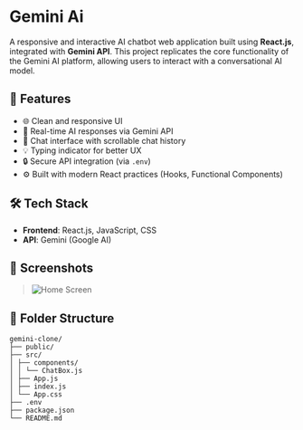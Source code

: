 # Gemini Ai

A responsive and interactive AI chatbot web application built using **React.js**, integrated with **Gemini API**. This project replicates the core functionality of the Gemini AI platform, allowing users to interact with a conversational AI model.

## 🚀 Features

- 🌐 Clean and responsive UI
- 🤖 Real-time AI responses via Gemini API
- 📝 Chat interface with scrollable chat history
- 💡 Typing indicator for better UX
- 🔒 Secure API integration (via `.env`)
- ⚙️ Built with modern React practices (Hooks, Functional Components)

## 🛠️ Tech Stack

- **Frontend**: React.js, JavaScript, CSS
- **API**: Gemini (Google AI)



## 📸 Screenshots


> ![Home Screen](https://github.com/santhosht99/Gemini-Ai/issues/1#issue-3113933974)


## 📂 Folder Structure
```plaintext
gemini-clone/
├── public/
├── src/
│ ├── components/
│ │ └── ChatBox.js
│ ├── App.js
│ ├── index.js
│ └── App.css
├── .env
├── package.json
└── README.md
